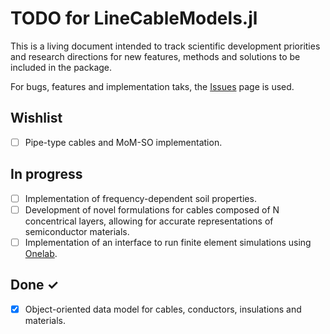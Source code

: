 # TODO for LineCableModels.jl

This is a living document intended to track scientific development priorities and research directions for new features, methods and solutions to be included in the package.

For bugs, features and implementation taks, the [Issues](https://github.com/Electa-Git/LineCableModels.jl/issues) page is used.

## Wishlist

- [ ] Pipe-type cables and MoM-SO implementation.

## In progress

- [ ] Implementation of frequency-dependent soil properties.
- [ ] Development of novel formulations for cables composed of N concentrical layers, allowing for accurate representations of semiconductor materials.
- [ ] Implementation of an interface to run finite element simulations using [Onelab](https://onelab.info/).

## Done ✓

- [x] Object-oriented data model for cables, conductors, insulations and materials.
